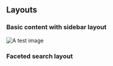 ## Layouts

### Basic content with sidebar layout
![A test image](images/cols-aside-big.svg)
### Faceted search layout
